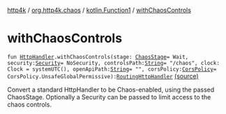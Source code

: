 [http4k](../../index.md) / [org.http4k.chaos](../index.md) / [kotlin.Function1](index.md) / [withChaosControls](./with-chaos-controls.md)

# withChaosControls

`fun `[`HttpHandler`](../../org.http4k.core/-http-handler.md)`.withChaosControls(stage: `[`ChaosStage`](../-chaos-stage.md)` = Wait, security: `[`Security`](../../org.http4k.contract/-security/index.md)` = NoSecurity, controlsPath: `[`String`](https://kotlinlang.org/api/latest/jvm/stdlib/kotlin/-string/index.html)` = "/chaos", clock: Clock = systemUTC(), openApiPath: `[`String`](https://kotlinlang.org/api/latest/jvm/stdlib/kotlin/-string/index.html)` = "", corsPolicy: `[`CorsPolicy`](../../org.http4k.filter/-cors-policy/index.md)` = CorsPolicy.UnsafeGlobalPermissive): `[`RoutingHttpHandler`](../../org.http4k.routing/-routing-http-handler/index.md) [(source)](https://github.com/http4k/http4k/blob/master/http4k-testing-chaos/src/main/kotlin/org/http4k/chaos/ChaosControls.kt#L85)

Convert a standard HttpHandler to be Chaos-enabled, using the passed ChaosStage.
Optionally a Security can be passed to limit access to the chaos controls.

